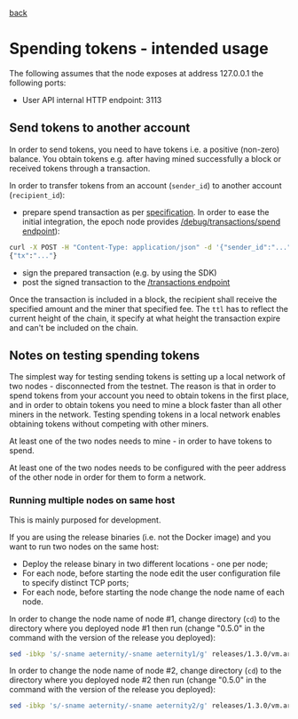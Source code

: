 [back](./README.md)
# Spending tokens - intended usage

The following assumes that the node exposes at address 127.0.0.1 the following ports:
* User API internal HTTP endpoint: 3113

## Send tokens to another account

In order to send tokens, you need to have tokens i.e. a positive (non-zero) balance.
You obtain tokens e.g. after having mined successfully a block or received tokens through a transaction.

In order to transfer tokens from an account (`sender_id`) to another account (`recipient_id`):
* prepare spend transaction as per [specification](../../serializations.md). In order to ease the initial integration, the epoch node provides [/debug/transactions/spend endpoint](https://aeternity.github.io/epoch-api-docs/?config=https://raw.githubusercontent.com/aeternity/epoch/master/apps/aehttp/priv/swagger.json#/internal/PostSpend)):
``` bash
curl -X POST -H "Content-Type: application/json" -d '{"sender_id":"...", "recipient_id":"...", "amount":2, "fee":1, "ttl":1234, "payload":"any public message"}' http://127.0.0.1:3113/v2/debug/transactions/spend
{"tx":"..."}
```
* sign the prepared transaction (e.g. by using the SDK)
* post the signed transaction to the [/transactions endpoint](https://aeternity.github.io/epoch-api-docs/?config=https://raw.githubusercontent.com/aeternity/epoch/master/apps/aehttp/priv/swagger.json#/external/PostTransaction)

Once the transaction is included in a block, the recipient shall receive the specified amount and the miner that specified fee. The `ttl` has to
reflect the current height of the chain, it specify at what height the transaction expire and can't be included on the chain.

## Notes on testing spending tokens

The simplest way for testing sending tokens is setting up a local network of two nodes - disconnected from the testnet.
The reason is that in order to spend tokens from your account you need to obtain tokens in the first place, and in order to obtain tokens you need to mine a block faster than all other miners in the network.
Testing spending tokens in a local network enables obtaining tokens without competing with other miners.

At least one of the two nodes needs to mine - in order to have tokens to spend.

At least one of the two nodes needs to be configured with the peer address of the other node in order for them to form a network.

### Running multiple nodes on same host

This is mainly purposed for development.

If you are using the release binaries (i.e. not the Docker image) and you want to run two nodes on the same host:
* Deploy the release binary in two different locations - one per node;
* For each node, before starting the node edit the user configuration file to specify distinct TCP ports;
* For each node, before starting the node change the node name of each node.

In order to change the node name of node #1, change directory (`cd`) to the directory where you deployed node #1 then run (change "0.5.0" in the command with the version of the release you deployed):
```bash
sed -ibkp 's/-sname aeternity/-sname aeternity1/g' releases/1.3.0/vm.args
```

In order to change the node name of node #2, change directory (`cd`) to the directory where you deployed node #2 then run (change "0.5.0" in the command with the version of the release you deployed):
```bash
sed -ibkp 's/-sname aeternity/-sname aeternity2/g' releases/1.3.0/vm.args
```

